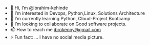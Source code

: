 - 👋 Hi, I’m @ibrahim-kehinde
- 👀 I’m interested in Devops, Python,Linux, Solutions Architecture
- 🌱 I’m currently learning Python, Cloud-Project Bootcamp
- 💞️ I’m looking to collaborate on Good software projects.
- 📫 How to reach me ibrokenny@gmail.com
- ⚡ Fun fact: ... I have no social media picture.

<!---
ibrahim-kehinde/ibrahim-kehinde is a ✨ special ✨ repository because its `README.md` (this file) appears on your GitHub profile.
You can click the Preview link to take a look at your changes.
--->

